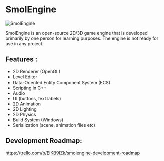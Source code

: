 # SmolEngine

![SmolEngine](https://i.imgur.com/92I6kmf.png)



SmolEngine is an open-source 2D/3D game engine that is developed primarily by one person for learning purposes. The engine is not ready for use in any project.

Features :
-
- 2D Renderer (OpenGL)
- Level Editor
- Data-Oriented Entity Component System (ECS)
- Scripting in C++
- Audio
- UI (buttons, text labels)
- 2D Animation
- 2D Lighting
- 2D Physics
- Build System (Windows)
- Serialization (scene, animation files etc)


Development Roadmap: 
-
https://trello.com/b/ElKB9IZk/smolengine-development-roadmap
